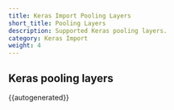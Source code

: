 ```yaml
---
title: Keras Import Pooling Layers
short_title: Pooling Layers
description: Supported Keras pooling layers.
category: Keras Import
weight: 4
---
```


## Keras pooling layers

{{autogenerated}}